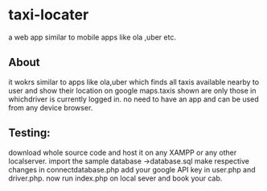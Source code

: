 # taxi-locater
a web app similar to mobile apps like ola ,uber etc.
## About
it wokrs similar to apps like ola,uber which finds all taxis available nearby to user and show their location on google maps.taxis shown are only those in whichdriver is currently logged in.
no need to have an app and can be used from any device browser.
## Testing:
download whole source code and host it on any XAMPP or any other localserver.
import the sample database ->database.sql
make respective changes in connectdatabase.php
add your google API key in user.php and driver.php.
now run index.php on local sever and book your cab.
